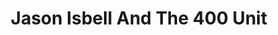 ---
title: "Jason Isbell And The 400 Unit"
summary: "The band's name comes from the 400 Unit, a colloquial name for the psychiatric ward of Eliza Coffee Memorial Hospital in Florence, Alabama."
image: "jason-isbell-and-the-400-unit.jpg"
apple_music_artist_url: "https://music.apple.com/gb/artist/jason-isbell-and-the-400-unit/301599804"
wikipedia_url: "none"
---